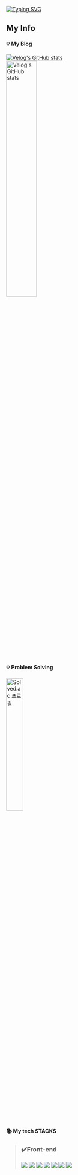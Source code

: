 [![Typing SVG](https://readme-typing-svg.herokuapp.com?font=Fira+Code&pause=1000&color=00000097&vCenter=true&multiline=true&repeat=false&width=435&lines=+Software+Developer%3A+James+Joe)](https://git.io/typing-svg)

<h2> My Info </h2>


  <div>
    <h4> 💡 My Blog</h4> 
    <a href="https://velog.io/@kyeun95">
      <img src="https://velog-readme-stats.vercel.app/api/badge?name=James" alt="Velog's GitHub stats">
    </a> <br>
    <a href="https://github.com/jamesjoe0830/velog-readme-stats">
      <img src="https://velog-readme-stats.vercel.app/api?name=kyeun95" alt="Velog's GitHub stats" style="width: 40%;">
    </a>
   
  </div>
</div>

<br>
<h4> 💡 Problem Solving</h4>
 <a href="https://solved.ac/kyeun95">
      <img src="http://mazassumnida.wtf/api/v2/generate_badge?boj=kyeun95" alt="Solved.ac 프로필" style="width:30%;">
    </a>
    
<div><h4>📚 My tech STACKS</h4></div>

> ### ✔️Front-end 
><div>
><img src="https://img.shields.io/badge/python-3776AB?style=flat&logo=python&logoColor=white">
><img src="https://img.shields.io/badge/html5-E34F26?style=flat&logo=html5&logoColor=white">
><img src="https://img.shields.io/badge/css-1572B6?style=flat&logo=css3&logoColor=white">
><img src="https://img.shields.io/badge/javascript-F7DF1E?style=flate&logo=javascript&logoColor=black">
><img src="https://img.shields.io/badge/react-61DAFB?style=flat&logo=react&logoColor=black">
><img src="https://img.shields.io/badge/node.js-339933?style=flate&logo=Node.js&logoColor=white">
><img src="https://img.shields.io/badge/git-F05032?style=flat&logo=git&logoColor=white">
></div>
